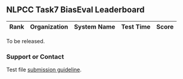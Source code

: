 ## NLPCC Task7 BiasEval Leaderboard

|Rank|Organization|System Name|Test Time|Score|
|---|---|---|---|---|
To be released.

### Support or Contact
Test file [submission guideline](https://para-zhou.github.io/NLPCC-Task7-BiasEval).
